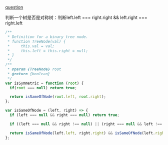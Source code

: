 [question](https://leetcode.com/problems/symmetric-tree/)

判断一个树是否是对称树：判断left.left === right.right && left.right === right.left

```js
/**
 * Definition for a binary tree node.
 * function TreeNode(val) {
 *     this.val = val;
 *     this.left = this.right = null;
 * }
 */
/**
 * @param {TreeNode} root
 * @return {boolean}
 */
var isSymmetric = function (root) {
  if(root === null) return true;

  return isSameOfNode(root.left, root.right);
};

var isSameOfNode = (left, right) => {
  if (left === null && right === null) return true;

  if ((left === null && right !== null) || (right === null && left !== null) || left.val !== right.val) return false;

  return isSameOfNode(left.left, right.right) && isSameOfNode(left.right, right.left);
};
```